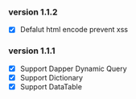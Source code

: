 ### version 1.1.2
- [X] Defalut html encode prevent xss

### version 1.1.1

- [X] Support Dapper Dynamic Query
- [X] Support Dictionary
- [X] Support DataTable
